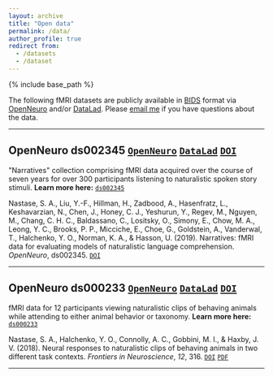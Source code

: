 ```yaml
---
layout: archive
title: "Open data"
permalink: /data/
author_profile: true
redirect from:
  - /datasets
  - /dataset
---
```


{% include base_path %}

The following fMRI datasets are publicly available in [BIDS](https://bids.neuroimaging.io/) format via [OpenNeuro](https://openneuro.org/) and/or [DataLad](https://www.datalad.org/). Please [email me](mailto:sam.nastase@gmail.com) if you have questions about the data.

---

## OpenNeuro ds002345 [`OpenNeuro`](https://openneuro.org/datasets/ds002345/) [`DataLad`](http://datasets.datalad.org/?dir=/labs/hasson/narratives) [`DOI`](https://doi.org/10.18112/openneuro.ds002345.v1.1.1)

"Narratives" collection comprising fMRI data acquired over the course of seven years for over 300 participants listening to naturalistic spoken story stimuli. **Learn more here:** [`ds002345`](https://snastase.github.io/datasets/ds002345)

Nastase, S. A., Liu, Y.-F., Hillman, H., Zadbood, A., Hasenfratz, L., Keshavarzian, N., Chen, J., Honey, C. J., Yeshurun, Y., Regev, M., Nguyen, M., Chang, C. H. C., Baldassano, C., Lositsky, O., Simony, E., Chow, M. A., Leong, Y. C., Brooks, P. P., Micciche, E., Choe, G., Goldstein, A., Vanderwal, T., Halchenko, Y. O., Norman, K. A., & Hasson, U. (2019). Narratives: fMRI data for evaluating models of naturalistic language comprehension. *OpenNeuro*, ds002345. [`DOI`](https://doi.org/10.18112/openneuro.ds002345.v1.1.4)

---

## OpenNeuro ds000233 [`OpenNeuro`](https://openneuro.org/datasets/ds000233/) [`DataLad`](http://datasets.datalad.org/?dir=/labs/haxby/attention) [`DOI`](https://doi.org/10.18112/openneuro.ds000233.v1.0.1)

fMRI data for 12 participants viewing naturalistic clips of behaving animals while attending to either animal behavior or taxonomy. **Learn more here:** [`ds000233`](https://snastase.github.io/datasets/ds000233)

Nastase, S. A., Halchenko, Y. O., Connolly, A. C., Gobbini, M. I., & Haxby, J. V. (2018). Neural responses to naturalistic clips of behaving animals in two different task contexts. *Frontiers in Neuroscience*, *12*, 316. [`DOI`](https://doi.org/10.3389/fnins.2018.00316) [`PDF`](https://snastase.github.io/files/Nastase_FrontNeurosci_2018.pdf)

---
